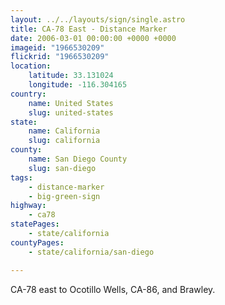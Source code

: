 ```yaml
---
layout: ../../layouts/sign/single.astro
title: CA-78 East - Distance Marker
date: 2006-03-01 00:00:00 +0000 +0000
imageid: "1966530209"
flickrid: "1966530209"
location:
    latitude: 33.131024
    longitude: -116.304165
country:
    name: United States
    slug: united-states
state:
    name: California
    slug: california
county:
    name: San Diego County
    slug: san-diego
tags:
    - distance-marker
    - big-green-sign
highway:
    - ca78
statePages:
    - state/california
countyPages:
    - state/california/san-diego

---
```

CA-78 east to Ocotillo Wells, CA-86, and Brawley.